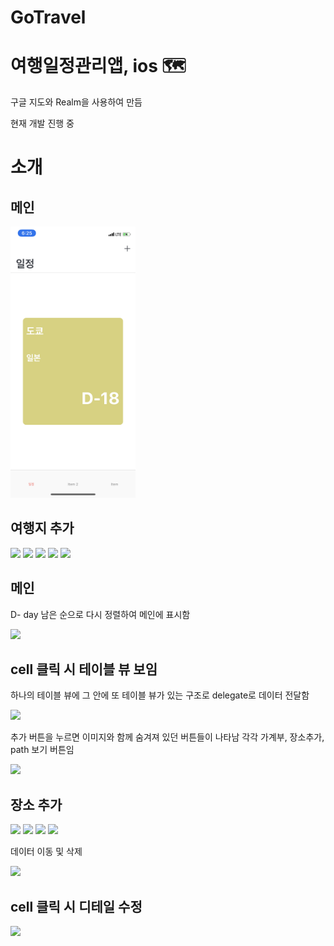 # GoTravel
# 여행일정관리앱, ios 🗺

구글 지도와 Realm을 사용하여 만듬

현재 개발 진행 중



# 소개

## 메인

<img src="GOtravel/githubImage/IMG_0198.PNG" aligned="center" width="200"/>


## 여행지 추가
<img src="GOtravel/githubImage/IMG_200.PNG" aligned="center" width="200"/>
<img src="GOtravel/githubImage/IMG_201.PNG" aligned="center" width="200"/>
<img src="GOtravel/githubImage/IMG_203.PNG" aligned="center" width="200"/>
<img src="GOtravel/githubImage/IMG_204.PNG" aligned="center" width="200"/>
<img src="GOtravel/githubImage/IMG_205.PNG" aligned="center" width="200"/>

## 메인
D- day 남은 순으로 다시 정렬하여 메인에 표시함

<img src="GOtravel/githubImage/IMG_206.PNG" aligned="center" width="200"/>

## cell 클릭 시 테이블 뷰 보임
하나의 테이블 뷰에 그 안에 또 테이블 뷰가 있는 구조로 delegate로 데이터 전달함

<img src="GOtravel/githubImage/IMG_206.PNG" aligned="center" width="200"/>

추가 버튼을 누르면 이미지와 함께 숨겨져 있던 버튼들이 나타남
각각 가계부, 장소추가, path 보기 버튼임

<img src="GOtravel/githubImage/IMG_208.PNG" aligned="center" width="200"/>

## 장소 추가
<img src="GOtravel/githubImage/IMG_209.PNG" aligned="center" width="200"/>
<img src="GOtravel/githubImage/IMG_210.PNG" aligned="center" width="200"/>
<img src="GOtravel/githubImage/IMG_211.PNG" aligned="center" width="200"/>
<img src="GOtravel/githubImage/IMG_212.PNG" aligned="center" width="200"/>

데이터 이동 및 삭제

<img src="GOtravel/githubImage/IMG_213.PNG" aligned="center" width="200"/>

## cell 클릭 시 디테일 수정
<img src="GOtravel/githubImage/IMG_215.PNG" aligned="center" width="200"/>

